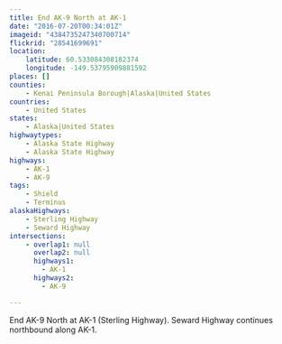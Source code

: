 ```yaml
---
title: End AK-9 North at AK-1
date: "2016-07-20T00:34:01Z"
imageid: "4384735247340700714"
flickrid: "28541699691"
location:
    latitude: 60.533084308182374
    longitude: -149.53795909881592
places: []
counties:
    - Kenai Peninsula Borough|Alaska|United States
countries:
    - United States
states:
    - Alaska|United States
highwaytypes:
    - Alaska State Highway
    - Alaska State Highway
highways:
    - AK-1
    - AK-9
tags:
    - Shield
    - Terminus
alaskaHighways:
    - Sterling Highway
    - Seward Highway
intersections:
    - overlap1: null
      overlap2: null
      highways1:
        - AK-1
      highways2:
        - AK-9

---
```

End AK-9 North at AK-1 (Sterling Highway).  Seward Highway continues northbound along AK-1.